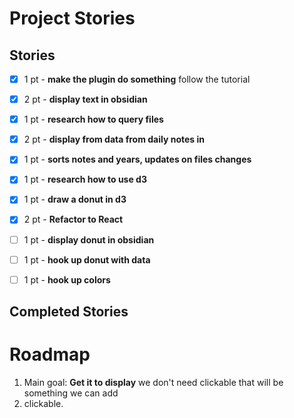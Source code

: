 # Project Stories

## Stories

- [X] 1 pt - **make the plugin do something** follow the tutorial
- [X] 2 pt - **display text in obsidian** 
- [X] 1 pt - **research how to query files**
- [X] 2 pt - **display from data from daily notes in**
- [X] 1 pt - **sorts notes and years, updates on files changes**
- [X] 1 pt - **research how to use d3**
- [X] 1 pt - **draw a donut in d3**
- [X] 2 pt - **Refactor to React**
- [ ] 1 pt - **display donut in obsidian**
- [ ] 1 pt - **hook up donut with data**
- [ ] 1 pt - **hook up colors** 


## Completed Stories


# Roadmap
1. Main goal:  **Get it to display** we don't need clickable that will be something we can add
2. clickable.
